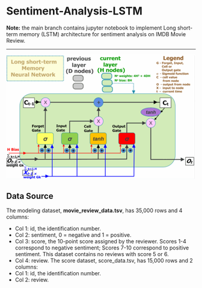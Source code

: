 # Sentiment-Analysis-LSTM

**Note:** the main branch contains jupyter notebook to implement Long short-term memory (LSTM) architecture for sentiment analysis on IMDB Movie Review.

***

<img src="https://github.com/zixi-liu/Sentiment-Analysis-LSTM/blob/main/img/LSTM-Backbone.png" alt="LSTM"/>


## Data Source

The modeling dataset, **movie_review_data.tsv**, has 35,000 rows and 4 columns:
- Col 1: id, the identification number.
- Col 2: sentiment, 0 = negative and 1 = positive.
- Col 3: score, the 10-point score assigned by the reviewer. Scores 1-4 correspond to negative sentiment; Scores 7-10 correspond to positive sentiment. This dataset contains
no reviews with score 5 or 6.
- Col 4: review.
The score dataset, score_data.tsv, has 15,000 rows and 2 columns:
- Col 1: id, the identification number.
- Col 2: review.
